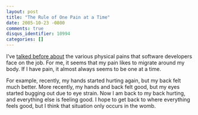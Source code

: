 ```yaml
---
layout: post
title: "The Rule of One Pain at a Time"
date: 2005-10-23 -0800
comments: true
disqus_identifier: 10994
categories: []
---
```

I’ve [talked before
about](http://haacked.com/archive/2004/06/10/590.aspx) the various
physical pains that software developers face on the job. For me, it
seems that my pain likes to migrate around my body. If I have pain, it
almost always seems to be one at a time.

For example, recently, my hands started hurting again, but my back felt
much better. More recently, my hands and back felt good, but my eyes
started bugging out due to eye strain. Now I am back to my back hurting,
and everything else is feeling good. I hope to get back to where
everything feels good, but I think that situation only occurs in the
womb.

